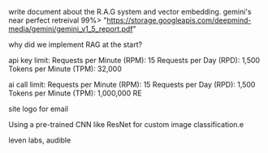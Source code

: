 write document about the R.A.G system and vector embedding. gemini's near perfect retreival 99%> "https://storage.googleapis.com/deepmind-media/gemini/gemini_v1_5_report.pdf"

why did we implement RAG at the start?

api key limit:
Requests per Minute (RPM): 15
Requests per Day (RPD): 1,500
Tokens per Minute (TPM): 32,000


ai call limit:
Requests per Minute (RPM): 15
Requests per Day (RPD): 1,500
Tokens per Minute (TPM): 1,000,000
RE

site logo for email

Using a pre-trained CNN like ResNet for custom image classification.e

leven labs, audible